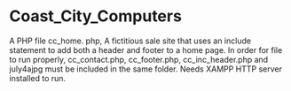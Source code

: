 # Coast_City_Computers
A PHP file cc_home. php, A fictitious sale site that uses an include statement to add both a header and footer to a home page. In order for file to run properly, cc_contact.php, cc_footer.php, cc_inc_header.php and july4ajpg must be included in the same folder. Needs XAMPP HTTP server installed to run.
